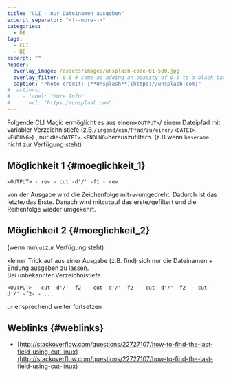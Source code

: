 ```yaml
---
title: "CLI - nur Dateinamen ausgeben"
excerpt_separator: "<!--more-->"
categories:
  - DE
tags:
  - CLI
  - DE
excerpt: ""
header:
  overlay_image: /assets/images/unsplash-code-01-500.jpg
  overlay_filter: 0.5 # same as adding an opacity of 0.5 to a black background
  caption: "Photo credit: [**Unsplash**](https://unsplash.com)"
#  actions:
#    - label: "More Info"
#      url: "https://unsplash.com"
---
```



Folgende CLI Magic ermöglicht es aus einem`<OUTPUT>`/ einem Dateipfad mit variabler Verzeichnistiefe (z.B.`/irgend/ein/Pfad/zu/einer/<DATEI>.<ENDUNG>`) , nur die`<DATEI>.<ENDUNG>`herauszufiltern. (z.B wenn `basename` nicht zur Verfügung steht)

## Möglichkeit 1 {#moeglichkeit_1}

```
<OUTPUT> - rev - cut -d'/' -f1 - rev
```

von der Ausgabe wird die Zeichenfolge mit`rev`umgedreht. Dadurch ist das letzte`/`das Erste. Danach wird mit`cut`auf das erste`/`gefiltert und die Reihenfolge wieder umgekehrt.

## Möglichkeit 2 {#moeglichkeit_2}

(wenn nur`cut`zur Verfügung steht)

kleiner Trick auf aus einer Ausgabe (z.B. find) sich nur die Dateinamen + Endung ausgeben zu lassen.  
Bei unbekannter Verzeichnistiefe.

```
<OUTPUT> - cut -d'/' -f2- - cut -d'/' -f2- - cut -d'/' -f2- - cut -d'/' -f2- - ...
```

`…`- ensprechend weiter fortsetzen

## Weblinks {#weblinks}

* [http://stackoverflow.com/questions/22727107/how-to-find-the-last-field-using-cut-linux](http://stackoverflow.com/questions/22727107/how-to-find-the-last-field-using-cut-linux)



